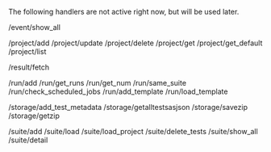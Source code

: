 The following handlers are not active right now, but will be used later.

/event/show\_all

/project/add
/project/update
/project/delete
/project/get
/project/get\_default
/project/list

/result/fetch

/run/add
/run/get\_runs
/run/get\_num
/run/same\_suite
/run/check\_scheduled\_jobs
/run/add\_template
/run/load\_template

/storage/add\_test\_metadata
/storage/getalltestsasjson
/storage/savezip
/storage/getzip

/suite/add
/suite/load
/suite/load\_project
/suite/delete\_tests
/suite/show\_all
/suite/detail

